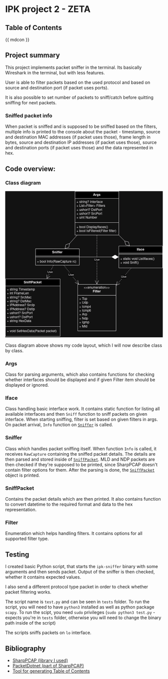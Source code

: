 # IPK project 2 - ZETA

## Table of Contents
{{ mdcon }}

## Project summary
This project implements packet sniffer in the terminal. Its basically Wireshark
in the terminal, but with less features.

User is able to filter packets based on the used protocol and based on source
and destination port (if packet uses ports).

It is also possible to set number of packets to sniff/catch before quitting
sniffing for next packets.

### Sniffed packet info
When packet is sniffed and is supposed to be sniffed based on the filters,
multiple info is printed to the console about the packet - timestamp, source
and destination MAC addresses (if packet uses those), frame length in bytes,
source and destination IP addresses (if packet uses those), source and
destination ports (if packet uses those) and the data represented in hex.

## Code overview:

### Class diagram
![Class diagram](ipk2-cd.drawio.png)

Class diagram above shows my code layout, which I will now describe class by
class.

### Args
Class for parsing arguments, which also contains functions for checking whether
interfaces should be displayed and if given Filter item should be displayed or
ignored.

### Iface
Class handling basic interface work. It contains static function for listing
all available interfaces and then `Sniff` function to sniff packets on given
interface. When starting sniffing, filter is set based on given filters in
args. On packet arrival, `Info` function on [`Sniffer`](#sniffer) is called.

### Sniffer
Class which handles packet sniffing itself. When function `Info` is called, it
receives `RawCapture` containing the sniffed packet details. The details are
then parsed and stored inside of [`SniffPacket`](#sniffpacket). MLD and NDP
packets are then checked if they're supposed to be printed, since SharpPCAP
doesn't contain filter options for them. After the parsing is done, the
[`SniffPacket`](#sniffpacket) object is printed.

### SniffPacket
Contains the packet details which are then printed. It also contains function
to convert datetime to the required format and data to the hex representation.

### Filter
Enumeration which helps handling filters. It contains options for all supported
filter type.

## Testing
I created basic Python script, that starts the `ipk-sniffer` binary with
some arguments and then sends packet. Output of the sniffer is then checked,
whether it contains expected values.

I also send a different protocol type packet in order to check whether
packet filtering works.

The script name is `test.py` and can be seen in `tests` folder. To run the
script, you will need to have `python3` installed as well as python package
`scapy`. To run the scipt, you need `sudo` privileges
(`sudo python3 test.py` - expects you're in `tests` folder, otherwise you will
need to change the binary path inside of the script)

The scripts sniffs packets on `lo` interface.

## Bibliography
- [SharpPCAP (library I used)](https://github.com/dotpcap/sharppcap)
- [PacketDotnet (part of SharpPCAP)](https://github.com/dotpcap/packetnet)
- [Tool for generating Table of Contents](https://github.com/Martan03/mdcon)
